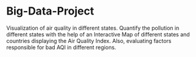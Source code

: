 # Big-Data-Project
Visualization of air quality in different states. Quantify the pollution in different states with the help of an Interactive Map of different states and countries displaying the Air Quality Index. Also, evaluating factors responsible for bad AQI in different regions.
